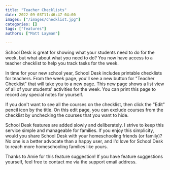```yaml
---
title: "Teacher Checklists"
date: 2022-09-03T11:46:47-04:00
images: ["/images/checklist.jpg"]
categories: []
tags: ["features"]
authors: ["Matt Layman"]

---
```


School Desk is great
for showing what your students need to do
for the week,
but what about what *you* need to do?
You now have access
to a teacher checklist
to help you track tasks
for the week.

<!--more-->

In time for your new school year,
School Desk includes printable checklists for teachers.
From the week page,
you'll see a new button
for "Teacher Checklist"
that will take you to a new page.
This new page shows a list view
of all of your students' activities
for the week.
You can print this page
to record any special notes
for yourself.

If you don't want to see all the courses
on the checklist,
then click the "Edit" pencil icon
by the title.
On this edit page,
you can exclude courses
from the checklist
by unchecking the courses
that you want to hide.

School Desk features are added slowly and deliberately.
I strive to keep this service simple and manageable
for families.
If you enjoy this simplicity,
would you share School Desk with your homeschooling friends (or family)?
No one is a better advocate than a happy user,
and I'd love for School Desk to reach more homeschooling families
like yours.

Thanks to Amie for this feature suggestion!
If you have feature suggestions yourself,
feel free to contact me
via the support email address.
